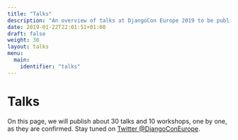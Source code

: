 ```yaml
---
title: "Talks"
description: "An overview of talks at DjangoCon Europe 2019 to be published one-by-one until mid-March."
date: 2019-01-22T22:01:51+01:00
draft: false
weight: 30
layout: talks
menu:
  main:
    identifier: "talks"
---
```


# Talks

On this page, we will publish about 30 talks and 10 workshops, one by one, as
they are confirmed. Stay tuned on
[Twitter @DjangoConEurope](https://twitter.com/djangoconeurope).
